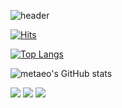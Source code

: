 ![header](https://capsule-render.vercel.app/api?type=wave&color=gradient&height=300&section=footer&text=TaeoAn%an&fontSize=90)


[![Hits](https://hits.seeyoufarm.com/api/count/incr/badge.svg?url=https%3A%2F%2Fgithub.com%2Flhjbg0821&count_bg=%2379C83D&title_bg=%23555555&icon=&icon_color=%23E7E7E7&title=hits&edge_flat=false)](https://hits.seeyoufarm.com)


[![Top Langs](https://github-readme-stats.vercel.app/api/top-langs/?username=metaeo&layout=compact)](https://github.com/anuraghazra/github-readme-stats)



![metaeo's GitHub stats](https://github-readme-stats.vercel.app/api?username=metaeo&show_icons=true&theme=gruvbox)

<!--
**metaeo/metaeo** is a ✨ _special_ ✨ repository because its `README.md` (this file) appears on your GitHub profile.

Here are some ideas to get you started:

- 🔭 I’m currently working on ...
- 🌱 I’m currently learning ...
- 👯 I’m looking to collaborate on ...
- 🤔 I’m looking for help with ...
- 💬 Ask me about ...
- 📫 How to reach me: ...
- 😄 Pronouns: ...
- ⚡ Fun fact: ...
-->
<img src="https://img.shields.io/badge/react-20232a.svg?style=for-the-badge&logo=react&logoColor=61DAFB" />
<img src="https://img.shields.io/badge/spring-20232a.svg?style=for-the-badge&logo=react&logoColor=6DB33F" />
<img src="https://img.shields.io/badge/java-20232a.svg?style=for-the-badge&logo=react&logoColor=61DAFB" />

